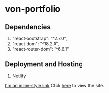 # von-portfolio

## Dependencies 
1. "react-bootstrap": "^2.7.0",
2. "react-dom": "^18.2.0",
3. "react-router-dom": "^6.6.1"
    
## Deployment and Hosting
1. Netlify

[I'm an inline-style link](https://www.google.com)
Click [here](https://vongonzales.netlify.app/) to view the site.

